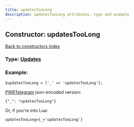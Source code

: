 ```yaml
---
title: updatesTooLong
description: updatesTooLong attributes, type and example
---
```

## Constructor: updatesTooLong  
[Back to constructors index](index.md)






### Type: [Updates](../types/Updates.md)


### Example:

```
$updatesTooLong = ['_' => 'updatesTooLong'];
```  

[PWRTelegram](https://pwrtelegram.xyz) json-encoded version:

```
{"_": "updatesTooLong"}
```


Or, if you're into Lua:  


```
updatesTooLong={_='updatesTooLong'}

```


